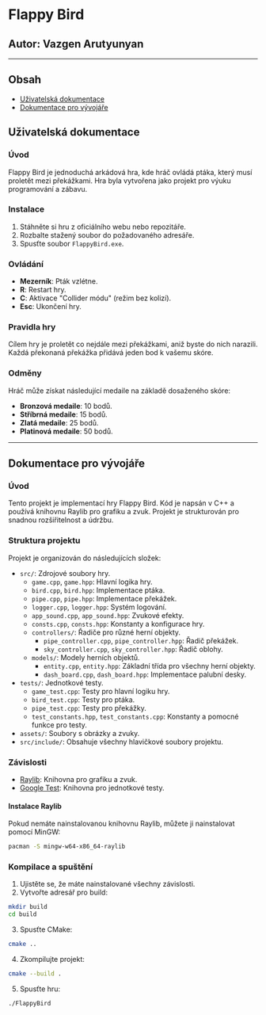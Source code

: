 # Flappy Bird

## Autor: Vazgen Arutyunyan

---

## Obsah
- [Uživatelská dokumentace](#uživatelská-dokumentace)
- [Dokumentace pro vývojáře](#dokumentace-pro-vývojáře)

## Uživatelská dokumentace

### Úvod
Flappy Bird je jednoduchá arkádová hra, kde hráč ovládá ptáka, který musí proletět mezi překážkami. Hra byla vytvořena jako projekt pro výuku programování a zábavu.

### Instalace
1. Stáhněte si hru z oficiálního webu nebo repozitáře.
2. Rozbalte stažený soubor do požadovaného adresáře.
3. Spusťte soubor `FlappyBird.exe`.

### Ovládání
- **Mezerník**: Pták vzlétne.
- **R**: Restart hry.
- **C**: Aktivace "Collider módu" (režim bez kolizí).
- **Esc**: Ukončení hry.

### Pravidla hry
Cílem hry je proletět co nejdále mezi překážkami, aniž byste do nich narazili. Každá překonaná překážka přidává jeden bod k vašemu skóre.

### Odměny
Hráč může získat následující medaile na základě dosaženého skóre:
- **Bronzová medaile**: 10 bodů.
- **Stříbrná medaile**: 15 bodů.
- **Zlatá medaile**: 25 bodů.
- **Platinová medaile**: 50 bodů.

---

## Dokumentace pro vývojáře

### Úvod
Tento projekt je implementací hry Flappy Bird. Kód je napsán v C++ a používá knihovnu Raylib pro grafiku a zvuk. Projekt je strukturován pro snadnou rozšiřitelnost a údržbu.

### Struktura projektu
Projekt je organizován do následujících složek:

- `src/`: Zdrojové soubory hry.
  - `game.cpp`, `game.hpp`: Hlavní logika hry.
  - `bird.cpp`, `bird.hpp`: Implementace ptáka.
  - `pipe.cpp`, `pipe.hpp`: Implementace překážek.
  - `logger.cpp`, `logger.hpp`: Systém logování.
  - `app_sound.cpp`, `app_sound.hpp`: Zvukové efekty.
  - `consts.cpp`, `consts.hpp`: Konstanty a konfigurace hry.
  - `controllers/`: Řadiče pro různé herní objekty.
    - `pipe_controller.cpp`, `pipe_controller.hpp`: Řadič překážek.
    - `sky_controller.cpp`, `sky_controller.hpp`: Řadič oblohy.
  - `models/`: Modely herních objektů.
    - `entity.cpp`, `entity.hpp`: Základní třída pro všechny herní objekty.
    - `dash_board.cpp`, `dash_board.hpp`: Implementace palubní desky.
- `tests/`: Jednotkové testy.
  - `game_test.cpp`: Testy pro hlavní logiku hry.
  - `bird_test.cpp`: Testy pro ptáka.
  - `pipe_test.cpp`: Testy pro překážky.
  - `test_constants.hpp`, `test_constants.cpp`: Konstanty a pomocné funkce pro testy.
- `assets/`: Soubory s obrázky a zvuky.
- `src/include/`: Obsahuje všechny hlavičkové soubory projektu.

### Závislosti
- [Raylib](https://www.raylib.com/): Knihovna pro grafiku a zvuk.
- [Google Test](https://github.com/google/googletest): Knihovna pro jednotkové testy.

#### Instalace Raylib
Pokud nemáte nainstalovanou knihovnu Raylib, můžete ji nainstalovat pomocí MinGW:

```sh
pacman -S mingw-w64-x86_64-raylib
```

### Kompilace a spuštění
1. Ujistěte se, že máte nainstalované všechny závislosti.
2. Vytvořte adresář pro build:

```sh
mkdir build
cd build
```

3. Spusťte CMake:
```sh
cmake ..
```

4. Zkompilujte projekt:
```sh
cmake --build .
```

5. Spusťte hru:
```sh
./FlappyBird
```